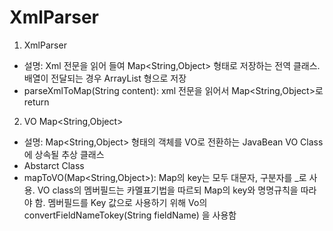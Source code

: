 # XmlParser
1. XmlParser
 - 설명: Xml 전문을 읽어 들여 Map<String,Object> 형태로 저장하는 전역 클래스. 배열이 전달되는 경우 ArrayList<String> 형으로 저장
 - parseXmlToMap(String content): xml 전문을 읽어서 Map<String,Object>로 return
 
2. VO Map<String,Object>
 - 설명: Map<String,Object> 형태의 객체를 VO로 전환하는 JavaBean VO Class에 상속될 추상 클래스
 - Abstarct Class
 - mapToVO(Map<String,Object>): Map의 key는 모두 대문자, 구분자를 _로 사용. VO class의 멤버필드는 카멜표기법을 따르되 Map의 key와 명명규칙을 따라야 함. 멤버필드를 Key 값으로 사용하기 위해 Vo의 convertFieldNameTokey(String fieldName) 을 사용함
 
